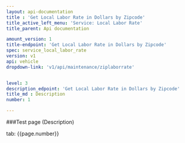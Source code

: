 ```yaml
---
layout: api-documentation
title : 'Get Local Labor Rate in Dollars by Zipcode'
title_active_left_menu: 'Service: Local Labor Rate'
title_parent: Api documentation

amount_version: 1
title-endpoint: 'Get Local Labor Rate in Dollars by Zipcode'
spec: service_local_labor_rate
version: v1
api: vehicle
dropdown-link: 'v1/api/maintenance/ziplaborrate'


level: 3
description_edpoint: 'Get Local Labor Rate in Dollars by Zipcode'
title_md : Description
number: 1

---
```



###Test page (Description)

tab: {{page.number}}

